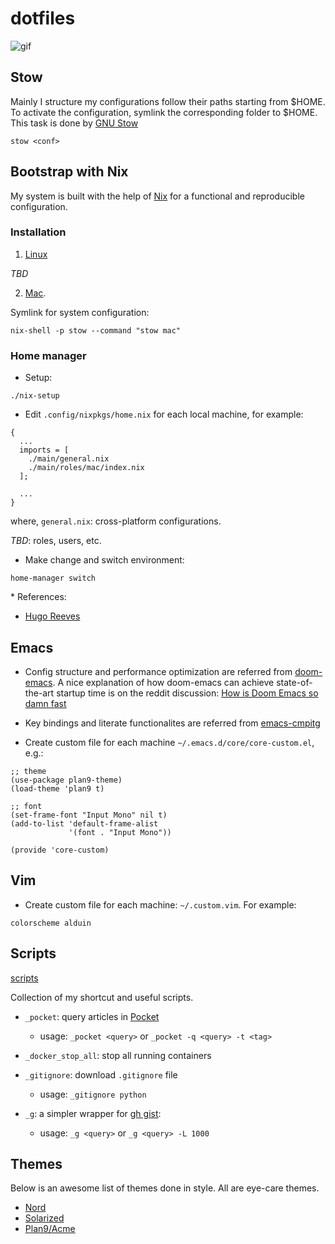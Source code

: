# dotfiles

![gif](https://thumbs.gfycat.com/AlarmingCoordinatedEarwig-max-1mb.gif)

## Stow

Mainly I structure my configurations follow their paths starting from
$HOME. To activate the configuration, symlink the corresponding folder
to $HOME. This task is done by [GNU Stow](https://www.gnu.org/software/stow/manual/stow.html)

```
stow <conf>
```


## Bootstrap with Nix

My system is built with the help of [Nix](https://nixos.org/) for a functional and
reproducible configuration.

### Installation

1. [Linux](https://nix.dev/)

*TBD*

2. [Mac](https://wickedchicken.github.io/post/macos-nix-setup/).

Symlink for system configuration:

```
nix-shell -p stow --command "stow mac"
```

### Home manager

+ Setup:

```
./nix-setup
```

+ Edit `.config/nixpkgs/home.nix` for each local machine, for example:

```
{
  ...
  imports = [
    ./main/general.nix
    ./main/roles/mac/index.nix
  ];

  ...
}
```

where, `general.nix`: cross-platform configurations.

*TBD*: roles, users, etc.

+ Make change and switch environment:

```
home-manager switch
```


\* References:

* [Hugo Reeves](https://hugoreeves.com/posts/2019/nix-home/)


## Emacs

+ Config structure and performance optimization are referred from [doom-emacs](https://github.com/hlissner/doom-emacs/).
A nice explanation of how doom-emacs can achieve state-of-the-art startup time is on the reddit discussion: [How is Doom Emacs so damn fast](https://www.reddit.com/r/emacs/comments/f3ed3r/how_is_doom_emacs_so_damn_fast)

+ Key bindings and literate functionalites are referred from [emacs-cmpitg](https://github.com/cmpitg/emacs-cmpitg)

+ Create custom file for each machine
  `~/.emacs.d/core/core-custom.el`, e.g.:

```
;; theme
(use-package plan9-theme)
(load-theme 'plan9 t)

;; font
(set-frame-font "Input Mono" nil t)
(add-to-list 'default-frame-alist
             '(font . "Input Mono"))

(provide 'core-custom)
```

## Vim

+ Create custom file for each machine: `~/.custom.vim`. For example:

```
colorscheme alduin
```


## Scripts

[scripts](./scripts)

Collection of my shortcut and useful scripts.

+ `_pocket`: query articles in [Pocket](https://app.getpocket.com/)
  - usage: `_pocket <query>` or `_pocket -q <query> -t <tag>`

+ `_docker_stop_all`: stop all running containers

+ `_gitignore`: download `.gitignore` file
  - usage: `_gitignore python`

+ `_g`: a simpler wrapper for [gh gist](https://cli.github.com/manual/gh_gist):
  - usage: `_g <query>` or `_g <query> -L 1000`


## Themes

Below is an awesome list of themes done in style. All are eye-care themes.

+ [Nord](https://www.nordtheme.com/)
+ [Solarized](https://ethanschoonover.com/solarized/)
+ [Plan9/Acme](https://github.com/john2x/plan9-theme.el)
